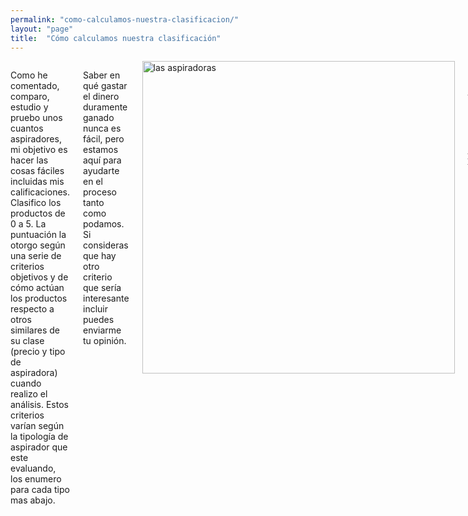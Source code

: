 ```yaml
---
permalink: "como-calculamos-nuestra-clasificacion/"
layout: "page"
title:  "Cómo calculamos nuestra clasificación"
---
```

<main>
  <body>
    <div class="row intro">
      <div class="small-12 columns">
      <p class="lead">
        Como he comentado, comparo, estudio y pruebo unos cuantos aspiradores, mi objetivo es hacer las cosas fáciles incluidas mis calificaciones.  Clasifico los productos de 0 a 5. La puntuación la otorgo según una serie de criterios objetivos y de cómo actúan los productos respecto a otros similares de su clase (precio y tipo de aspiradora) cuando realizo el análisis. Estos criterios varían según la tipología de aspirador que este evaluando, los enumero para cada tipo mas abajo.
      </p>
      <p class="lead">
        Saber en qué gastar el dinero duramente ganado nunca es fácil, pero estamos aquí para ayudarte en el proceso tanto como podamos.
        Si consideras que hay otro criterio que sería interesante incluir puedes enviarme tu opinión.
      </p>
      <div class="text-center container-article">
        <img src="{{ site.url }}/assets/img/varias/vacuum-cleaner-268135_640.jpg" width="500" height="auto" alt="las aspiradoras">
      </div>
      <p class="lead">
        Criterios que tenemos en cuenta a la hora de clasificar las <a href="http://www.lasaspiradoras.com/tabla-caracteristicas-aspiradoras-trineo/">Aspiradoras trineo</a> sin bolsa:
      </p>
      <p class="lead">
        Potencia, consumo anual estimado, capacidad del depósito, nivel sonoro, tipo de filtros, peso, dimensiones, radio acción, años de garantía, cepillos incluidos de serie, eficiencia energética, rendimiento aspirando alfombras, rendimiento aspirando suelos duros, clase de emisión de polvo, comodidad de las ruedas, regulación de la potencia (desde el asa o el cuerpo del aspirador).
      </p>
      <p class="lead">
        Criterios que tenemos en cuenta a la hora de clasificar las <a href="http://www.lasaspiradoras.com/tabla-caracteristicas-aspiradoras-escoba/">Aspiradoras escoba</a>:
      </p>
      <p class="lead">
        Potencia, consumo anual estimado, capacidad del depósito, nivel sonoro, tipo de filtros, peso, dimensiones, años de garantía, cepillos incluidos de serie, duración de la batería, tiempo de carga de la batería.
      </p>
      <p class="lead">
        Criterios que tenemos en cuenta a la hora de clasificar las <a href="http://www.lasaspiradoras.com/tabla-caracteristicas-aspiradoras-robot/">Aspiradoras robot</a>:
      </p>
      <p class="lead">
        Potencia, capacidad del depósito, nivel sonoro, tipo de filtros, peso, dimensiones, años de garantía, cepillos incluidos, duración de la batería, tiempo de carga de la batería.
      </p>
      <p class="lead">
        Tienes un comentario, ganas de expresar tu opinión o experiencia? Envíanos un mensaje a info@lasaspiradoras.com
      </p>
      <p class="lead">
        Hasta pronto <a href="https://twitter.com/Las_aspiradoras">@Las_aspiradoras.com</a> 😊
      </p>
     </div>
